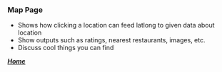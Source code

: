 ### Map Page
+ Shows how clicking a location can feed latlong to given data about location
+ Show outputs such as ratings, nearest restaurants, images, etc.
+ Discuss cool things you can find
 
[***Home***](https://rickyroze.github.io/SoftDesFinalProject/)
